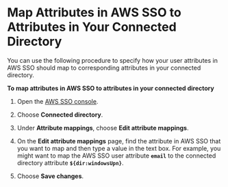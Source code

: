 # Map Attributes in AWS SSO to Attributes in Your Connected Directory<a name="mapssoattributestocdattributes"></a>

You can use the following procedure to specify how your user attributes in AWS SSO should map to corresponding attributes in your connected directory\.

**To map attributes in AWS SSO to attributes in your connected directory**

1. Open the [AWS SSO console](https://console.aws.amazon.com/singlesignon)\.

1. Choose **Connected directory**\.

1. Under **Attribute mappings**, choose **Edit attribute mappings**\.

1. On the **Edit attribute mappings** page, find the attribute in AWS SSO that you want to map and then type a value in the text box\. For example, you might want to map the AWS SSO user attribute **`email`** to the connected directory attribute **`${dir:windowsUpn}`**\.

1. Choose **Save changes**\.